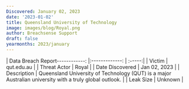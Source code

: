 ```yaml
---
Discovered: January 02, 2023
date: '2023-01-02'
title: Queensland University of Technology
image: images/blog/Royal.png
author: Breachsense Support
draft: false
yearmonths: 2023/january
---
```


| Data Breach Report------------:     |:-------------:    | :-----:|
| Victim      | qut.edu.au      | 
| Threat Actor      | Royal      | 
| Date Discovered      | Jan 02, 2023      | 
| Description      | Queensland University of Technology (QUT) is a major Australian university with a truly global outlook.      | 
| Leak Size      | Unknown      | 

